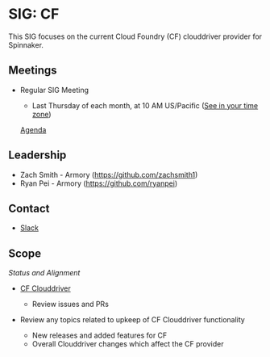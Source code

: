 # SIG: CF

This SIG focuses on the current Cloud Foundry (CF) clouddriver provider for Spinnaker.

## Meetings

* Regular SIG Meeting
  * Last Thursday of each month, at 10 AM US/Pacific ([See in your time zone](https://www.thetimezoneconverter.com/?t=10am&tz=San%20Francisco))
  
  [Agenda](https://docs.google.com/document/d/1TouFx5ykNCcZxNSD2JhUiRliZDXwxZ6sx239rigYdxw/edit?usp=sharing)

## Leadership

* Zach Smith - Armory (https://github.com/zachsmith1)
* Ryan Pei - Armory (https://github.com/ryanpei)

## Contact

* [Slack](https://spinnakerteam.slack.com/archives/C012PGYN771)

## Scope

*Status and Alignment*
  * [CF Clouddriver](https://github.com/spinnaker/clouddriver/tree/master/clouddriver-cloudfoundry)
    * Review issues and PRs
  
  * Review any topics related to upkeep of CF Clouddriver functionality
    * New releases and added features for CF
    * Overall Clouddriver changes which affect the CF provider 
